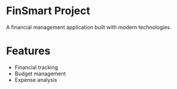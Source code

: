 ﻿# FinSmart Project

A financial management application built with modern technologies.

# Features
- Financial tracking
- Budget management
- Expense analysis
